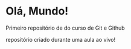 # Olá, Mundo!
 Primeiro repositório de do curso de Git e Github

repositório criado durante uma aula ao vivo!
